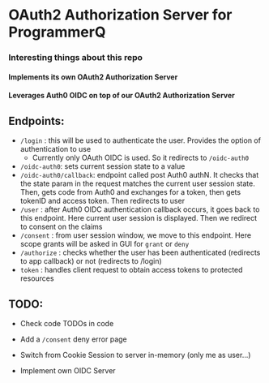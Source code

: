 # OAuth2 Authorization Server for ProgrammerQ

### Interesting things about this repo

#### Implements its own OAuth2 Authorization Server

#### Leverages Auth0 OIDC on top of our OAuth2 Authorization Server

## Endpoints:

- `/login` : this will be used to authenticate the user. Provides the option of authentication to use
  - Currently only OAuth OIDC is used. So it redirects to `/oidc-auth0`
- `/oidc-auth0`: sets current session state to a value
- `/oidc-auth0/callback`: endpoint called post Auth0 authN. It checks that the state param in the request matches the
current user session state. Then, gets code from Auth0 and exchanges for a token, then gets tokenID and access token.
Then redirects to user
- `/user` : after Auth0 OIDC authentication callback occurs, it goes back to this endpoint. Here current user 
session is displayed. Then we redirect to consent on the claims
- `/consent` : from user session window, we move to this endpoint. Here scope grants will be asked in GUI for `grant` or 
`deny`
- `/authorize` : checks whether the user has been authenticated (redirects to app callback) or not (redirects to /login) 
- `token` : handles client request to obtain access tokens to protected resources

## TODO:

- Check code TODOs in code

- Add a `/consent` deny error page

- Switch from Cookie Session to server in-memory (only me as user...)

- Implement own OIDC Server

